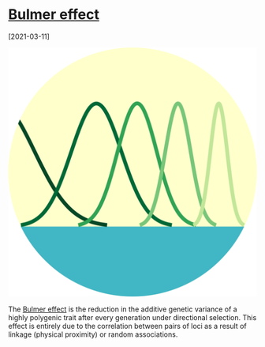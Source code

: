 # [Bulmer effect](https://www.journals.uchicago.edu/doi/10.1086/282718)

[2021-03-11]

![](/img/2021-03-11.png)

The [Bulmer effect](https://www.journals.uchicago.edu/doi/10.1086/282718) is the reduction in the additive genetic variance of a highly polygenic trait after every generation under directional selection. This effect is entirely due to the correlation between pairs of loci as a result of linkage (physical proximity) or random associations.